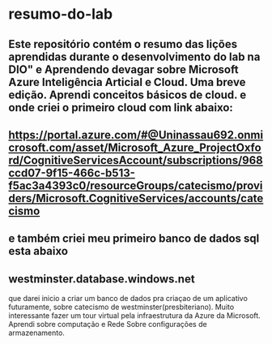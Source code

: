 # resumo-do-lab
Este repositório contém o resumo das lições aprendidas durante o desenvolvimento do lab na DIO" e 
Aprendendo devagar sobre Microsoft Azure
Inteligência Articial e Cloud.
Uma breve edição. Aprendi conceitos básicos de cloud.
e onde criei o primeiro cloud com link abaixo:
----
https://portal.azure.com/#@Uninassau692.onmicrosoft.com/asset/Microsoft_Azure_ProjectOxford/CognitiveServicesAccount/subscriptions/968ccd07-9f15-466c-b513-f5ac3a4393c0/resourceGroups/catecismo/providers/Microsoft.CognitiveServices/accounts/catecismo
-----
e também criei meu primeiro banco de dados sql esta abaixo
-----
westminster.database.windows.net
-----
que darei inicio a criar um banco de dados pra criaçao de um aplicativo futuramente, sobre catecismo de westminster(presbiteriano).
Muito interessante fazer um tour virtual pela infraestrutura da Azure da Microsoft.
Aprendi sobre computação e Rede
Sobre configurações de armazenamento.
